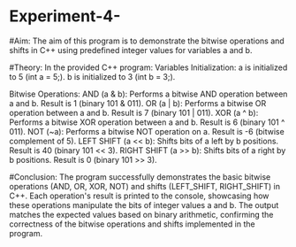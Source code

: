 # Experiment-4-
#Aim:
The aim of this program is to demonstrate the bitwise operations and shifts in C++ using predefined integer values for variables a and b.

#Theory:
In the provided C++ program: Variables Initialization: a is initialized to 5 (int a = 5;). b is initialized to 3 (int b = 3;).

Bitwise Operations: AND (a & b): Performs a bitwise AND operation between a and b. Result is 1 (binary 101 & 011). OR (a | b): Performs a bitwise OR operation between a and b. Result is 7 (binary 101 | 011). XOR (a ^ b): Performs a bitwise XOR operation between a and b. Result is 6 (binary 101 ^ 011). NOT (~a): Performs a bitwise NOT operation on a. Result is -6 (bitwise complement of 5). LEFT SHIFT (a << b): Shifts bits of a left by b positions. Result is 40 (binary 101 << 3). RIGHT SHIFT (a >> b): Shifts bits of a right by b positions. Result is 0 (binary 101 >> 3).

#Conclusion:
The program successfully demonstrates the basic bitwise operations (AND, OR, XOR, NOT) and shifts (LEFT_SHIFT, RIGHT_SHIFT) in C++. Each operation's result is printed to the console, showcasing how these operations manipulate the bits of integer values a and b. The output matches the expected values based on binary arithmetic, confirming the correctness of the bitwise operations and shifts implemented in the program.
